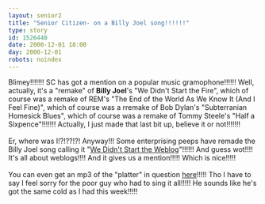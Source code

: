 ```yaml
---
layout: senior2
title: "Senior Citizen- on a Billy Joel song!!!!!!"
type: story
id: 1526440
date: 2000-12-01 18:00
day: 2000-12-01
robots: noindex
---
```

Blimey!!!!!!! SC has got a mention on a popular music gramophone!!!!!! Well, actually, it's a "remake" of <b>Billy Joel</b>'s "We Didn't Start the Fire", which of course was a remake of REM's "The End of the World As We Know It (And I Feel Fine)", which of course was a rremake of Bob Dylan's "Subterranian Homesick Blues", which of course was a remake of Tommy Steele's "Half a Sixpence"!!!!!!! Actually, I just made that last bit up, believe it or not!!!!!!!<br/><br/>Er, where was I!?!??!?! Anyway!!! Some enterprising peeps have remade the Billy Joel song calling it "<a href="http://www.fairvue.com/start/">We Didn't Start the Weblog</a>"!!!!!! And guess wot!!!! It's all about weblogs!!!! And it gives us a mention!!!!! Which is nice!!!!!<br/><br/>You can even get an mp3 of the "platter" in question <a href="http://www.fairvue.com/start/WeDidntStartTheWeblogs.mp3">here</a>!!!!! Tho I have to say I feel sorry for the poor guy who had to sing it all!!!!! He sounds like he's got the same cold as I had this week!!!!!
